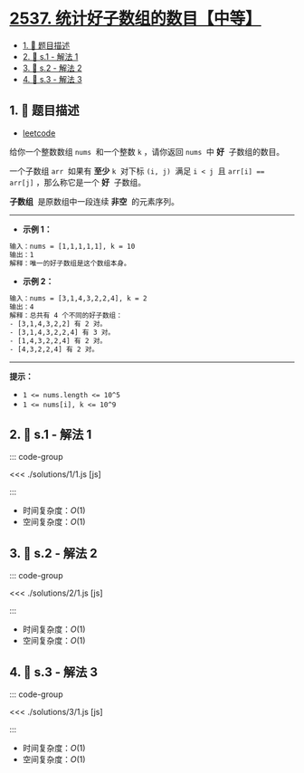 # [2537. 统计好子数组的数目【中等】](https://github.com/tnotesjs/TNotes.leetcode/tree/main/notes/2537.%20%E7%BB%9F%E8%AE%A1%E5%A5%BD%E5%AD%90%E6%95%B0%E7%BB%84%E7%9A%84%E6%95%B0%E7%9B%AE%E3%80%90%E4%B8%AD%E7%AD%89%E3%80%91)

<!-- region:toc -->

- [1. 📝 题目描述](#1--题目描述)
- [2. 🎯 s.1 - 解法 1](#2--s1---解法-1)
- [3. 🎯 s.2 - 解法 2](#3--s2---解法-2)
- [4. 🎯 s.3 - 解法 3](#4--s3---解法-3)

<!-- endregion:toc -->

## 1. 📝 题目描述

- [leetcode](https://leetcode.cn/problems/count-the-number-of-good-subarrays/)

给你一个整数数组 `nums`  和一个整数 `k` ，请你返回 `nums`  中 **好**  子数组的数目。

一个子数组 `arr`  如果有 **至少** `k`  对下标 `(i, j)`  满足 `i < j`  且 `arr[i] == arr[j]` ，那么称它是一个 **好**  子数组。

**子数组**  是原数组中一段连续 **非空**  的元素序列。

---

- **示例 1：**

```txt
输入：nums = [1,1,1,1,1], k = 10
输出：1
解释：唯一的好子数组是这个数组本身。
```

- **示例 2：**

```txt
输入：nums = [3,1,4,3,2,2,4], k = 2
输出：4
解释：总共有 4 个不同的好子数组：
- [3,1,4,3,2,2] 有 2 对。
- [3,1,4,3,2,2,4] 有 3 对。
- [1,4,3,2,2,4] 有 2 对。
- [4,3,2,2,4] 有 2 对。
```

---

**提示：**

- `1 <= nums.length <= 10^5`
- `1 <= nums[i], k <= 10^9`

## 2. 🎯 s.1 - 解法 1

::: code-group

<<< ./solutions/1/1.js [js]

:::

- 时间复杂度：$O(1)$
- 空间复杂度：$O(1)$

## 3. 🎯 s.2 - 解法 2

::: code-group

<<< ./solutions/2/1.js [js]

:::

- 时间复杂度：$O(1)$
- 空间复杂度：$O(1)$

## 4. 🎯 s.3 - 解法 3

::: code-group

<<< ./solutions/3/1.js [js]

:::

- 时间复杂度：$O(1)$
- 空间复杂度：$O(1)$
